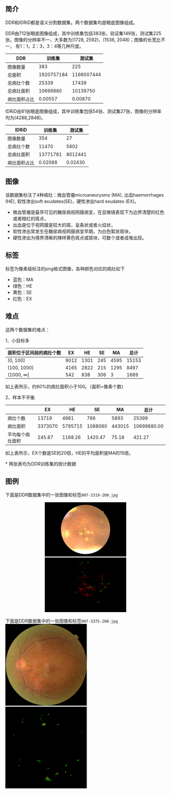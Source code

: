 ## 简介

DDR和IDRiD都是语义分割数据集。两个数据集均是眼底图像组成。

DDR由712张眼底图像组成，其中训练集包括383张，验证集149张，测试集225张。图像的分辨率不一，大多数为(1728, 2592)、(1536, 2048)；图像的长宽比不一， 有1：1，2：3，3：4等几种尺度。

|    DDR       | 训练集     | 测试集     |
| ------------ | ---------- | ---------- |
| 图像数量     | 383        | 225        |
| 总面积       | 1920757184 | 1166007444 |
| 总病灶个数   | 25339      | 17439      |
| 总病灶面积   | 10699880   | 10139750   |
| 病灶面积占比 | 0.00557    | 0.00870    |

IDRiD由81张眼底图像组成，其中训练集包括54张、测试集27张，图像的分辨率均为(4288,2848)。

|    IDRiD     | 训练集     | 测试集     |
| ------------ | ---------- | ---------- |
| 图像数量     | 354        | 27        |
| 总病灶个数   | 11470      | 5802      |
| 总病灶面积   | 13771781   | 8012441   |
| 病灶面积占比 | 0.02088    | 0.02430    |



## 图像

该数据集标注了4种病灶：微血管瘤microaneurysms (MA), 出血haemorrhages (HE), 软性渗出soft exudates(SE)，硬性渗出hard exudates (EX)。

- 微血管瘤是最早可见的糖尿病视网膜病变，在显微镜表现下为边界清楚的红色或者暗红的斑点，
- 出血是位于视网膜是较大的斑，呈条状或者火焰状，
- 软性渗出常发生在糖尿病视网膜病变早期，为白色絮状斑块，
- 硬性渗出为境界清晰的辣样黄色斑点或斑块，可数个或者成堆出现。



## 标签

标签为像素级标注的png格式图像，各种颜色对应的病灶如下

* 蓝色：MA
* 绿色：HE
* 黄色：SE
* 红色：EX



## 难点

这两个数据集的难点：

1、小目标多

| 面积位于区间段的病灶个数 | EX   | HE   | SE   | MA   | 总计  |
| ------------------------ | ---- | ---- | ---- | ---- | ----- |
| (0, 100]                 | 9012 | 1301 | 245  | 4595 | 15153 |
| (100, 1000]              | 4165 | 2822 | 215  | 1295 | 8497  |
| (1000, ∞]                | 542  | 838  | 306  | 3    | 1689  |

如上表所示，约60%的病灶面积小于100。（面积=像素个数）



2、样本不平衡

|                  | EX      | HE      | SE      | MA     | 总计        |
| ---------------- | ------- | ------- | ------- | ------ | ----------- |
| 病灶个数         | 13719   | 4961    | 766     | 5893   | 25399       |
| 病灶面积         | 3373070 | 5795715 | 1088080 | 443015 | 10699880.00 |
| 平均每个病灶面积 | 245.87  | 1168.26 | 1420.47 | 75.18  | 421.27      |

如上表所示，EX个数是SE的20倍，HE的平均面积是MA的15倍。

\* 两张表均为DDR训练集的统计数据



## 图例

下面是DDR数据集中的一张图像和标签`007-3319-200.jpg`
<center class="half">
    <img src="images/007-3319-200.jpg" alt="007-3319-200.jpg" style="zoom: 25%;" /><img src="images/007-3319-200.png" alt="007-3319-200.png" style="zoom: 25%;" />
</center>

下面是DDR数据集中的一张图像和标签`007-3375-200.jpg`
<img src="images/007-3375-200.jpg" alt="007-3375-200.jpg" style="zoom:25%;" /><img src="images/007-3375-200.png" alt="007-3375-200.png" style="zoom:25%;" />

